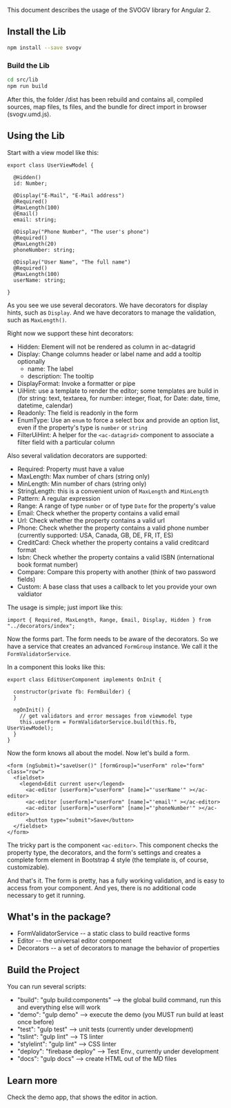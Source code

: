 This document describes the usage of the SVOGV library for Angular 2. 

## Install the Lib
 
 ```bash
 npm install --save svogv
 ```

### Build the Lib

 ```bash
 cd src/lib 
 npm run build
 ```

After this, the folder /dist has been rebuild and contains all, compiled sources, map files, ts files, and the bundle for direct import in browser (svogv.umd.js).
 
## Using the Lib

Start with a view model like this:

~~~
export class UserViewModel {

  @Hidden()
  id: Number;

  @Display("E-Mail", "E-Mail address")
  @Required()
  @MaxLength(100)
  @Email()
  email: string;

  @Display("Phone Number", "The user's phone")
  @Required()
  @MaxLength(20)
  phoneNumber: string;

  @Display("User Name", "The full name")
  @Required()
  @MaxLength(100)
  userName: string;

}
~~~

As you see we use several decorators. We have decorators for display hints, such as `Display`. And we have decorators to manage the validation, such as `MaxLength()`. 

Right now we support these hint decorators:

* Hidden: Element will not be rendered as column in ac-datagrid
* Display: Change columns header or label name and add a tooltip optionally
  * name: The label
  * description: The tooltip
* DisplayFormat: Invoke a formatter or pipe
* UiHint: use a template to render the editor; some templates are build in (for string: text, textarea, for number: integer, float, for Date: date, time, datetime, calendar)
* Readonly: The field is readonly in the form
* EnumType: Use an `enum` to force a select box and provide an option list, even if the property's type is `number` or `string`
* FilterUiHint: A helper for the `<ac-datagrid>` component to associate a filter field with a particular column

Also several validation decorators are supported:

* Required: Property must have a value
* MaxLength: Max number of chars (string only)
* MinLength: Min number of chars (string only)
* StringLength: this is a convenient union of `MaxLength` and `MinLength`
* Pattern: A regular expression
* Range: A range of type `number` or of type `Date` for the property's value
* Email: Check whether the property contains a valid email
* Url: Check whether the property contains a valid url
* Phone: Check whether the property contains a valid phone number (currently supported: USA, Canada, GB, DE, FR, IT, ES)
* CreditCard: Check whether the property contains a valid creditcard format
* Isbn:  Check whether the property contains a valid ISBN (international book format number)
* Compare: Compare this property with another (think of two password fields)
* Custom: A base class that uses a callback to let you provide your own valdiator

The usage is simple; just import like this:

~~~
import { Required, MaxLength, Range, Email, Display, Hidden } from "../decorators/index";
~~~

Now the forms part. The form needs to be aware of the decorators. So we have a service that creates an advanced `FormGroup` instance. We call it the `FormValidatorService`. 

In a component this looks like this:

~~~
export class EditUserComponent implements OnInit {

  constructor(private fb: FormBuilder) {
  }

  ngOnInit() {
    // get validators and error messages from viewmodel type     
    this.userForm = FormValidatorService.build(this.fb, UserViewModel);
  }
}
~~~

Now the form knows all about the model. Now let's build a form.

~~~
<form (ngSubmit)="saveUser()" [formGroup]="userForm" role="form" class="row">
  <fieldset>
    <legend>Edit current user</legend>
      <ac-editor [userForm]="userForm" [name]="'userName'" ></ac-editor>
      <ac-editor [userForm]="userForm" [name]="'email'" ></ac-editor>
      <ac-editor [userForm]="userForm" [name]="'phoneNumber'" ></ac-editor>
      <button type="submit">Save</button>
  </fieldset>
</form> 
~~~

The tricky part is the component `<ac-editor>`. This component checks the property type, the decorators, and the form's settings and creates a complete form element in Bootstrap 4 style (the template is, of course, customizable).

And that's it. The form is pretty, has a fully working validation, and is easy to access from your component. And yes, there is no additional code necessary to get it running.

## What's in the package?

* FormValidatorService -- a static class to build reactive forms
* Editor -- the universal editor component
* Decorators -- a set of decorators to manage the behavior of properties

## Build the Project

You can run several scripts:

* "build": "gulp build:components" --> the global build command, run this and everything else will work
* "demo": "gulp demo" --> execute the demo (you MUST run build at least once before)
* "test": "gulp test" --> unit tests (currently under development)
* "tslint": "gulp lint" --> TS linter
* "stylelint": "gulp lint" --> CSS linter
* "deploy": "firebase deploy" --> Test Env., currently under development
* "docs": "gulp docs" --> create HTML out of the MD files

## Learn more

Check the demo app, that shows the editor in action.